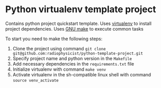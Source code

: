 # Python virtualenv template project

Contains python project quickstart template. 
Uses [virtualenv](https://virtualenv.pypa.io/en/stable/) to install project dependencies.
Uses [GNU make](https://www.gnu.org/software/make/) to execute common tasks 

To start you need to make the following steps:

1. Clone the project using command
`git clone git@github.com:radiophysicist/python-template-project.git`
2. Specify project name and python version in the `Makefile`
3. Add necessary dependencies in the `requirements.txt` file
4. Initialize virtualenv with command
`make venv`
5. Activate virtualenv in the sh-compatible linux shell with command
`source venv_activate`

